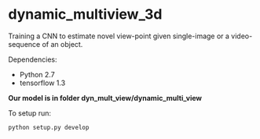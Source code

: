 # dynamic_multiview_3d
Training a CNN to estimate novel view-point given single-image or a video-sequence of an object.


Dependencies:
- Python 2.7
- tensorflow 1.3

**Our model is in folder dyn_mult_view/dynamic_multi_view**

To setup run:

```python setup.py develop```

